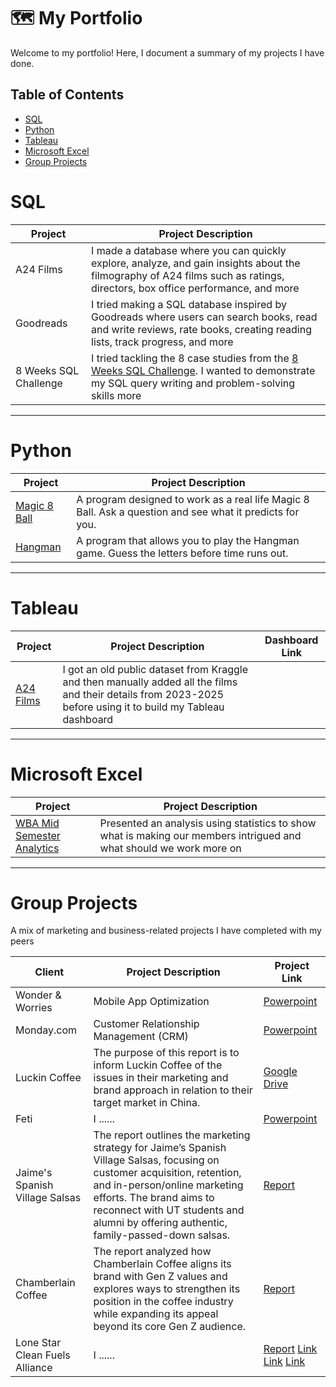 # 🗺 My Portfolio

Welcome to my portfolio! Here, I document a summary of my projects I have done. 

## Table of Contents
- [SQL](#sql)
- [Python](#python)
- [Tableau](#tableau)
- [Microsoft Excel](#microsoft-excel)
- [Group Projects](#group-projects)

# SQL
| Project | Project Description |
|---|---|
| A24 Films | I made a database where you can quickly explore, analyze, and gain insights about the filmography of A24 films such as ratings, directors, box office performance, and more 
| Goodreads | I tried making a SQL database inspired by Goodreads where users can search books, read and write reviews, rate books, creating reading lists, track progress, and more
| 8 Weeks SQL Challenge | I tried tackling the 8 case studies from the [8 Weeks SQL Challenge](https://8weeksqlchallenge.com/). I wanted to demonstrate my SQL query writing and problem-solving skills more

*** 
# Python
| Project | Project Description |
|---|---|
| [Magic 8 Ball](https://github.com/hafsahsiddiqui/python-projects/blob/13217a21d57add8dc459ae8f97a0964dbe00de00/Magic%208-Ball) | A program designed to work as a real life Magic 8 Ball. Ask a question and see what it predicts for you.
| [Hangman](https://github.com/hafsahsiddiqui/python-projects/blob/13217a21d57add8dc459ae8f97a0964dbe00de00/Hangman)| A program that allows you to play the Hangman game. Guess the letters before time runs out.
***
# Tableau
| Project | Project Description | Dashboard Link
|---|---|--- 
| [A24 Films](https://github.com/hafsahsiddiqui/tableau-projects/tree/77893aec78a5fcd33766e6a6236cf0215b207f03/A24%20Films)| I got an old public dataset from Kraggle and then manually added all the films and their details from 2023-2025 before using it to build my Tableau dashboard | 
***
# Microsoft Excel

| Project | Project Description |
|---|---|
| [WBA Mid Semester Analytics](https://github.com/hafsahsiddiqui/mid-semester-analytics) | Presented an analysis using statistics to show what is making our members intrigued and what should we work more on | 

***
# Group Projects

A mix of marketing and business-related projects I have completed with my peers

| Client | Project Description | Project Link |
|---|---|---|
| Wonder & Worries | Mobile App Optimization | [Powerpoint](https://www.canva.com/design/DAF97Y3yImc/EJikWpMXxy2sHo5h0Zqfag/edit?utm_content=DAF97Y3yImc&utm_campaign=designshare&utm_medium=link2&utm_source=sharebutton) |
| Monday.com | Customer Relationship Management (CRM) | [Powerpoint](https://www.canva.com/design/DAGDSxgeKVc/ZK_uvjVkMPMPldTsz8yIGQ/edit?utm_content=DAGDSxgeKVc&utm_campaign=designshare&utm_medium=link2&utm_source=sharebutton) |
| Luckin Coffee | The purpose of this report is to inform Luckin Coffee of the issues in their marketing and brand approach in relation to their target market in China.| [Google Drive](https://drive.google.com/drive/folders/1hWFxK1qjcXtxVos3tC6_UDIK669zqSmJ?dmr=1&ec=wgc-drive-hero-goto) |
| Feti | I ......| [Powerpoint](https://drive.google.com/drive/folders/1h6mwUxKxe-vCflGpA7eRK0lx4KK1OLPL?dmr=1&ec=wgc-drive-hero-goto) |
| Jaime's Spanish Village Salsas | The report outlines the marketing strategy for Jaime’s Spanish Village Salsas, focusing on customer acquisition, retention, and in-person/online marketing efforts. The brand aims to reconnect with UT students and alumni by offering authentic, family-passed-down salsas. |[Report](https://docs.google.com/document/d/1E_wkHAI0MKJRZEVpedBVKZNEZa0q_gZg4qbEOUGUDkQ/edit?tab=t.0) |
| Chamberlain Coffee | The report analyzed how Chamberlain Coffee aligns its brand with Gen Z values and explores ways to strengthen its position in the coffee industry while expanding its appeal beyond its core Gen Z audience. | [Report](https://docs.google.com/document/d/1JmJNcSJiDmlgTunDM-AoIh2MBRiz3X3SrL6GIlv795c/edit?tab=t.0)  |
| Lone Star Clean Fuels Alliance | I ......| [Report](https://drive.google.com/drive/folders/1IvOmT5QuyiVJzAQTg-i7E0odXnPZEPv0?dmr=1&ec=wgc-drive-hero-goto) [Link](https://docs.google.com/document/d/1R6Jbwz1REjfq2yUx15M8R-AUk9dBl7toeLhia-SEw2c/edit?tab=t.0) [Link](https://docs.google.com/presentation/d/1n64v2n6GHsWGwjyi65S97i6U78RAMn52Thx_FtjNaFU/edit#slide=id.p) [Link](https://drive.google.com/drive/folders/1IvOmT5QuyiVJzAQTg-i7E0odXnPZEPv0?dmr=1&ec=) |
